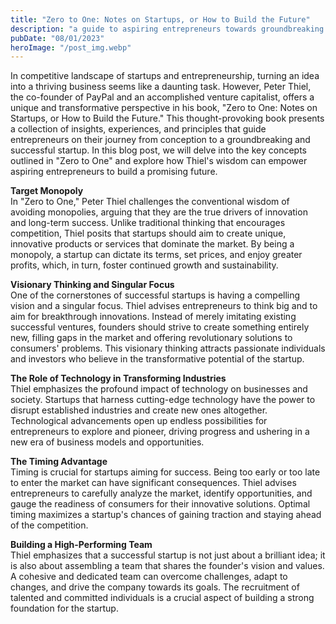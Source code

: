 ```yaml
---
title: "Zero to One: Notes on Startups, or How to Build the Future"
description: "a guide to aspiring entrepreneurs towards groundbreaking ventures and a brighter future..."
pubDate: "08/01/2023"
heroImage: "/post_img.webp"
---
```

In competitive landscape of startups and entrepreneurship, turning an idea into a thriving business seems like a daunting task. However, Peter Thiel, the co-founder of PayPal and an accomplished venture capitalist, offers a unique and transformative perspective in his book, "Zero to One: Notes on Startups, or How to Build the Future." This thought-provoking book presents a collection of insights, experiences, and principles that guide entrepreneurs on their journey from conception to a groundbreaking and successful startup. In this blog post, we will delve into the key concepts outlined in "Zero to One" and explore how Thiel's wisdom can empower aspiring entrepreneurs to build a promising future.

**Target Monopoly**  
In "Zero to One," Peter Thiel challenges the conventional wisdom of avoiding monopolies, arguing that they are the true drivers of innovation and long-term success. Unlike traditional thinking that encourages competition, Thiel posits that startups should aim to create unique, innovative products or services that dominate the market. By being a monopoly, a startup can dictate its terms, set prices, and enjoy greater profits, which, in turn, foster continued growth and sustainability.

**Visionary Thinking and Singular Focus**  
One of the cornerstones of successful startups is having a compelling vision and a singular focus. Thiel advises entrepreneurs to think big and to aim for breakthrough innovations. Instead of merely imitating existing successful ventures, founders should strive to create something entirely new, filling gaps in the market and offering revolutionary solutions to consumers' problems. This visionary thinking attracts passionate individuals and investors who believe in the transformative potential of the startup.

**The Role of Technology in Transforming Industries**  
Thiel emphasizes the profound impact of technology on businesses and society. Startups that harness cutting-edge technology have the power to disrupt established industries and create new ones altogether. Technological advancements open up endless possibilities for entrepreneurs to explore and pioneer, driving progress and ushering in a new era of business models and opportunities.

**The Timing Advantage**  
Timing is crucial for startups aiming for success. Being too early or too late to enter the market can have significant consequences. Thiel advises entrepreneurs to carefully analyze the market, identify opportunities, and gauge the readiness of consumers for their innovative solutions. Optimal timing maximizes a startup's chances of gaining traction and staying ahead of the competition.

**Building a High-Performing Team**  
Thiel emphasizes that a successful startup is not just about a brilliant idea; it is also about assembling a team that shares the founder's vision and values. A cohesive and dedicated team can overcome challenges, adapt to changes, and drive the company towards its goals. The recruitment of talented and committed individuals is a crucial aspect of building a strong foundation for the startup.